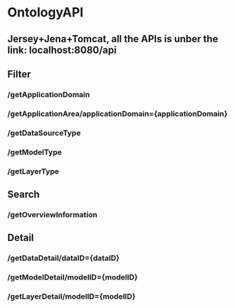 # OntologyAPI
## Jersey+Jena+Tomcat, all the APIs is unber the link: localhost:8080/api
## Filter
### /getApplicationDomain
### /getApplicationArea/applicationDomain={applicationDomain}
### /getDataSourceType
### /getModelType
### /getLayerType
## Search
### /getOverviewInformation
## Detail
### /getDataDetail/dataID={dataID}
### /getModelDetail/modelID={modelID}
### /getLayerDetail/modelID={modelID}
